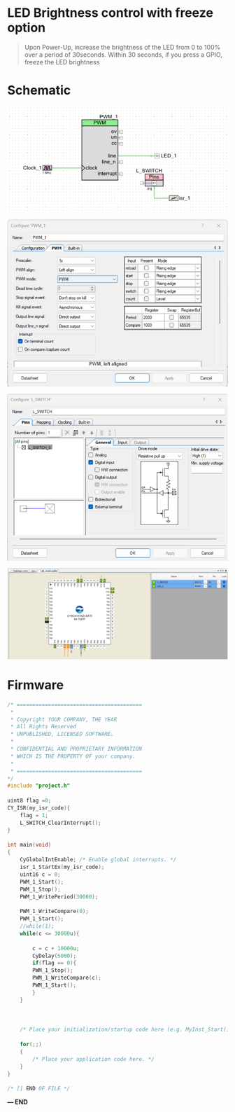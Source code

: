 # LED Brightness control with freeze option

> Upon Power-Up, increase the brightness of the LED from 0 to 100% over a period of 30seconds. Within 30 seconds, if you press a GPIO, freeze the LED brightness
> 

# Schematic

![Untitled](LED%20Brightness%20control%20with%20freeze%20option%20fffd051c359e810c83f6e13c3eecadb1/Untitled.png)

![Untitled](LED%20Brightness%20control%20with%20freeze%20option%20fffd051c359e810c83f6e13c3eecadb1/Untitled%201.png)

![Untitled](LED%20Brightness%20control%20with%20freeze%20option%20fffd051c359e810c83f6e13c3eecadb1/Untitled%202.png)

![Untitled](LED%20Brightness%20control%20with%20freeze%20option%20fffd051c359e810c83f6e13c3eecadb1/Untitled%203.png)

# Firmware

```c
/* ========================================
 *
 * Copyright YOUR COMPANY, THE YEAR
 * All Rights Reserved
 * UNPUBLISHED, LICENSED SOFTWARE.
 *
 * CONFIDENTIAL AND PROPRIETARY INFORMATION
 * WHICH IS THE PROPERTY OF your company.
 *
 * ========================================
*/
#include "project.h"

uint8 flag =0;
CY_ISR(my_isr_code){
    flag = 1;
    L_SWITCH_ClearInterrupt();
}
    
int main(void)
{
    CyGlobalIntEnable; /* Enable global interrupts. */
    isr_1_StartEx(my_isr_code);
    uint16 c = 0;
    PWM_1_Start();
    PWM_1_Stop();
    PWM_1_WritePeriod(30000);
    
    PWM_1_WriteCompare(0);
    PWM_1_Start();
    //while(1);
    while(c <= 30000u){
        
        c = c + 10000u;
        CyDelay(5000);
        if(flag == 0){
        PWM_1_Stop();
        PWM_1_WriteCompare(c);
        PWM_1_Start();
        }
    }
                
    
       
    /* Place your initialization/startup code here (e.g. MyInst_Start()) */

    for(;;)
    {
        /* Place your application code here. */
    }
}

/* [] END OF FILE */
```

**— END**